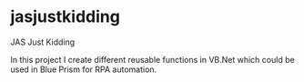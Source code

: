 # jasjustkidding
JAS Just Kidding

In this project I create different reusable functions in VB.Net which could be used in Blue Prism for RPA automation.
